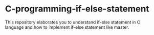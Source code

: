 # C-programming-if-else-statement

This repository elaborates you to understand if-else statement in C language and how to implement if-else statement like master.

